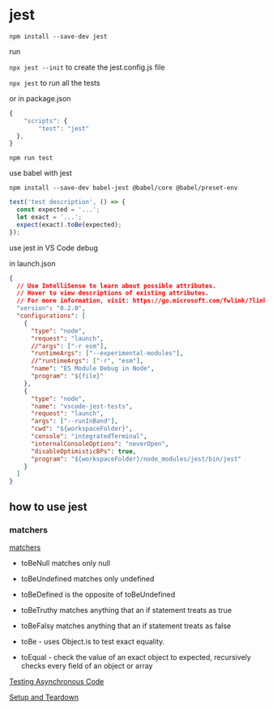 # jest

`npm install --save-dev jest`

run

`npx jest --init` to create the jest.config.js file

`npx jest` to run all the tests

or in package.json

```js
{
    "scripts": {
        "test": "jest"
  },
}
```

`npm run test`

use babel with jest

`npm install --save-dev babel-jest @babel/core @babel/preset-env`

```js
test('test description', () => {
  const expected = '...';
  let exact = '...';
  expect(exact).toBe(expected);
});
```

use jest in VS Code debug

in launch.json

```json
{
  // Use IntelliSense to learn about possible attributes.
  // Hover to view descriptions of existing attributes.
  // For more information, visit: https://go.microsoft.com/fwlink/?linkid=830387
  "version": "0.2.0",
  "configurations": [
    {
      "type": "node",
      "request": "launch",
      //"args": ["-r esm"],
      "runtimeArgs": ["--experimental-modules"],
      //"runtimeArgs": ["-r", "esm"],
      "name": "ES Module Debug in Node",
      "program": "${file}"
    },
    {
      "type": "node",
      "name": "vscode-jest-tests",
      "request": "launch",
      "args": ["--runInBand"],
      "cwd": "${workspaceFolder}",
      "console": "integratedTerminal",
      "internalConsoleOptions": "neverOpen",
      "disableOptimisticBPs": true,
      "program": "${workspaceFolder}/node_modules/jest/bin/jest"
    }
  ]
}
```

## how to use jest

### matchers

[matchers](https://jestjs.io/docs/en/using-matchers)

- toBeNull matches only null
- toBeUndefined matches only undefined
- toBeDefined is the opposite of toBeUndefined
- toBeTruthy matches anything that an if statement treats as true
- toBeFalsy matches anything that an if statement treats as false

- toBe - uses Object.is to test exact equality.
- toEqual - check the value of an exact object to expected, recursively checks every field of an object or array

[Testing Asynchronous Code](https://jestjs.io/docs/en/asynchronous)

[Setup and Teardown](https://jestjs.io/docs/en/setup-teardown)
